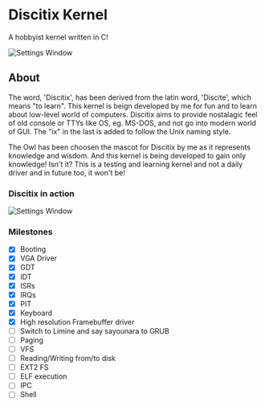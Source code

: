 # Discitix Kernel
A hobbyist kernel written in C!

![Settings Window](https://raw.githubusercontent.com/ayush7788/wolfx_kernel/main/screenshots/discitix_logo.png)
## About
The word, 'Discitix', has been derived from the latin word, 'Discite', which means "to learn".
This kernel is beign developed by me for fun and to learn about low-level world of computers.
Discitix aims to provide nostalagic feel of old console or TTYs like OS, eg. MS-DOS, and not go into modern world of GUI.
The "ix" in the last is added to follow the Unix naming style.

The Owl has been choosen the mascot for Discitix by me as it represents knowledge and wisdom.
And this kernel is being developed to gain only knowledge! Isn't it?
This is a testing and learning kernel and not a daily driver and in future too, it won't be!

### Discitix in action
![Settings Window](https://raw.githubusercontent.com/ayush7788/wolfx_kernel/main/screenshots/discitix.png)

### Milestones
- [x] Booting
- [x] VGA Driver
- [x] GDT
- [x] IDT
- [x] ISRs
- [x] IRQs
- [x] PIT
- [x] Keyboard
- [x] High resolution Framebuffer driver
- [ ] Switch to Limine and say sayounara to GRUB
- [ ] Paging
- [ ] VFS
- [ ] Reading/Writing from/to disk
- [ ] EXT2 FS
- [ ] ELF execution
- [ ] IPC
- [ ] Shell
